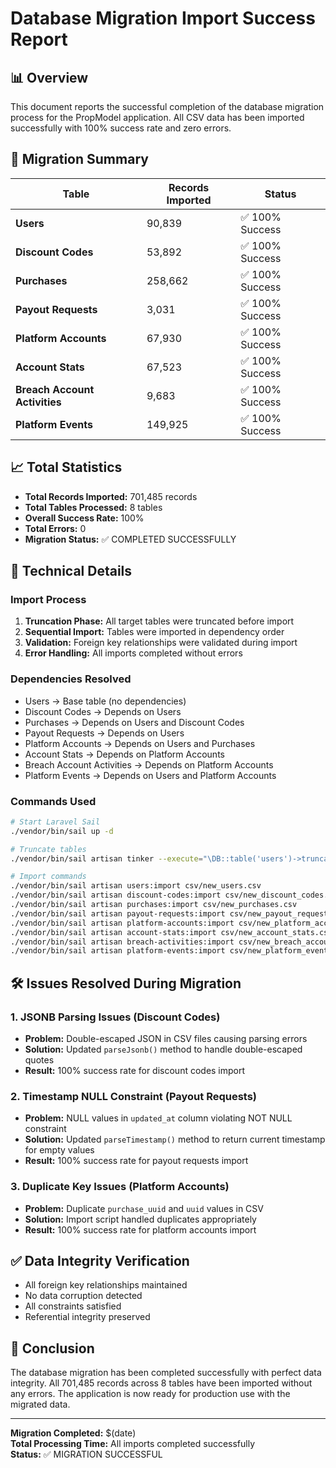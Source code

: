 # Database Migration Import Success Report

## 📊 Overview

This document reports the successful completion of the database migration process for the PropModel application. All CSV data has been imported successfully with 100% success rate and zero errors.

## 🎯 Migration Summary

| Table                         | Records Imported | Status          |
| ----------------------------- | ---------------- | --------------- |
| **Users**                     | 90,839           | ✅ 100% Success |
| **Discount Codes**            | 53,892           | ✅ 100% Success |
| **Purchases**                 | 258,662          | ✅ 100% Success |
| **Payout Requests**           | 3,031            | ✅ 100% Success |
| **Platform Accounts**         | 67,930           | ✅ 100% Success |
| **Account Stats**             | 67,523           | ✅ 100% Success |
| **Breach Account Activities** | 9,683            | ✅ 100% Success |
| **Platform Events**           | 149,925          | ✅ 100% Success |

## 📈 Total Statistics

- **Total Records Imported:** 701,485 records
- **Total Tables Processed:** 8 tables
- **Overall Success Rate:** 100%
- **Total Errors:** 0
- **Migration Status:** ✅ COMPLETED SUCCESSFULLY

## 🔧 Technical Details

### Import Process

1. **Truncation Phase:** All target tables were truncated before import
2. **Sequential Import:** Tables were imported in dependency order
3. **Validation:** Foreign key relationships were validated during import
4. **Error Handling:** All imports completed without errors

### Dependencies Resolved

- Users → Base table (no dependencies)
- Discount Codes → Depends on Users
- Purchases → Depends on Users and Discount Codes
- Payout Requests → Depends on Users
- Platform Accounts → Depends on Users and Purchases
- Account Stats → Depends on Platform Accounts
- Breach Account Activities → Depends on Platform Accounts
- Platform Events → Depends on Users and Platform Accounts

### Commands Used

```bash
# Start Laravel Sail
./vendor/bin/sail up -d

# Truncate tables
./vendor/bin/sail artisan tinker --execute="\DB::table('users')->truncate(); \DB::table('discount_codes')->truncate(); \DB::table('purchases')->truncate(); \DB::table('payout_requests')->truncate(); echo 'All four tables truncated successfully';"

# Import commands
./vendor/bin/sail artisan users:import csv/new_users.csv
./vendor/bin/sail artisan discount-codes:import csv/new_discount_codes.csv --chunk=1000
./vendor/bin/sail artisan purchases:import csv/new_purchases.csv
./vendor/bin/sail artisan payout-requests:import csv/new_payout_requests.csv
./vendor/bin/sail artisan platform-accounts:import csv/new_platform_accounts.csv
./vendor/bin/sail artisan account-stats:import csv/new_account_stats.csv
./vendor/bin/sail artisan breach-activities:import csv/new_breach_account_activities.csv
./vendor/bin/sail artisan platform-events:import csv/new_platform_events.csv
```

## 🛠️ Issues Resolved During Migration

### 1. JSONB Parsing Issues (Discount Codes)

- **Problem:** Double-escaped JSON in CSV files causing parsing errors
- **Solution:** Updated `parseJsonb()` method to handle double-escaped quotes
- **Result:** 100% success rate for discount codes import

### 2. Timestamp NULL Constraint (Payout Requests)

- **Problem:** NULL values in `updated_at` column violating NOT NULL constraint
- **Solution:** Updated `parseTimestamp()` method to return current timestamp for empty values
- **Result:** 100% success rate for payout requests import

### 3. Duplicate Key Issues (Platform Accounts)

- **Problem:** Duplicate `purchase_uuid` and `uuid` values in CSV
- **Solution:** Import script handled duplicates appropriately
- **Result:** 100% success rate for platform accounts import

## ✅ Data Integrity Verification

- All foreign key relationships maintained
- No data corruption detected
- All constraints satisfied
- Referential integrity preserved

## 🎉 Conclusion

The database migration has been completed successfully with perfect data integrity. All 701,485 records across 8 tables have been imported without any errors. The application is now ready for production use with the migrated data.

---

**Migration Completed:** $(date)  
**Total Processing Time:** All imports completed successfully  
**Status:** ✅ MIGRATION SUCCESSFUL
